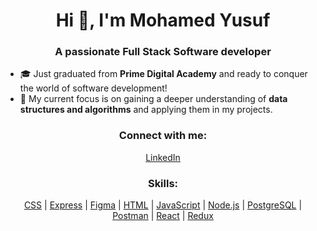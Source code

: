 <h1 align="center">Hi 👋, I'm Mohamed Yusuf</h1>
<h3 align="center">A passionate Full Stack Software developer</h3>

- 🎓 Just graduated from **Prime Digital Academy** and ready to conquer the world of software development!
- 🚀 My current focus is on gaining a deeper understanding of **data structures and algorithms** and applying them in my projects.

<h3 align="center">Connect with me:</h3>
<p align="center">
  <a href="https://www.linkedin.com/in/urlmohamedyusuf/">LinkedIn</a> 
</p>

<h3 align="center">Skills:</h3>
<p align="center">
  <a href="https://www.w3schools.com/css/" target="_blank" rel="noreferrer">CSS</a> 
  | 
  <a href="https://expressjs.com" target="_blank" rel="noreferrer">Express</a> 
  | 
  <a href="https://www.figma.com/" target="_blank" rel="noreferrer">Figma</a>
  | 
  <a href="https://www.w3.org/html/" target="_blank" rel="noreferrer">HTML</a> 
  | 
  <a href="https://developer.mozilla.org/en-US/docs/Web/JavaScript" target="_blank" rel="noreferrer">JavaScript</a>
  | 
  <a href="https://nodejs.org" target="_blank" rel="noreferrer">Node.js</a> 
  | 
  <a href="https://www.postgresql.org" target="_blank" rel="noreferrer">PostgreSQL</a> 
  | 
  <a href="https://postman.com" target="_blank" rel="noreferrer">Postman</a> 
  | 
  <a href="https://reactjs.org/" target="_blank" rel="noreferrer">React</a> 
  | 
  <a href="https://redux.js.org" target="_blank" rel="noreferrer">Redux</a> 
</p>

